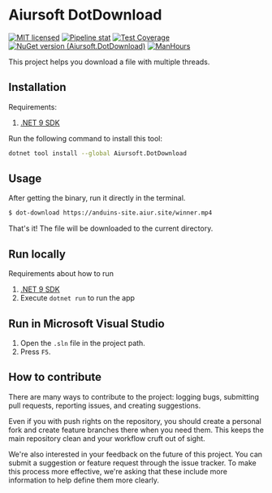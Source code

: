 # Aiursoft DotDownload

[![MIT licensed](https://img.shields.io/badge/license-MIT-blue.svg)](https://gitlab.aiursoft.com/anduin/DotDownload/-/blob/master/LICENSE)
[![Pipeline stat](https://gitlab.aiursoft.com/Aiursoft/DotDownload/badges/master/pipeline.svg)](https://gitlab.aiursoft.com/Aiursoft/DotDownload/-/pipelines)
[![Test Coverage](https://gitlab.aiursoft.com/Aiursoft/DotDownload/badges/master/coverage.svg)](https://gitlab.aiursoft.com/Aiursoft/DotDownload/-/pipelines)
[![NuGet version (Aiursoft.DotDownload)](https://img.shields.io/nuget/v/Aiursoft.DotDownload.svg)](https://www.nuget.org/packages/Aiursoft.DotDownload/)
[![ManHours](https://manhours.aiursoft.com/r/gitlab.aiursoft.com/aiursoft/dotdownload.svg)](https://gitlab.aiursoft.com/aiursoft/dotdownload/-/commits/master?ref_type=heads)

This project helps you download a file with multiple threads.

## Installation

Requirements:

1. [.NET 9 SDK](http://dot.net/)

Run the following command to install this tool:

```bash
dotnet tool install --global Aiursoft.DotDownload
```

## Usage

After getting the binary, run it directly in the terminal.

```bash
$ dot-download https://anduins-site.aiur.site/winner.mp4
```

That's it! The file will be downloaded to the current directory.

## Run locally

Requirements about how to run

1. [.NET 9 SDK](http://dot.net/)
2. Execute `dotnet run` to run the app

## Run in Microsoft Visual Studio

1. Open the `.sln` file in the project path.
2. Press `F5`.

## How to contribute

There are many ways to contribute to the project: logging bugs, submitting pull requests, reporting issues, and creating suggestions.

Even if you with push rights on the repository, you should create a personal fork and create feature branches there when you need them. This keeps the main repository clean and your workflow cruft out of sight.

We're also interested in your feedback on the future of this project. You can submit a suggestion or feature request through the issue tracker. To make this process more effective, we're asking that these include more information to help define them more clearly.

